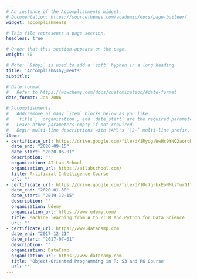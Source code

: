 ```yaml
---
# An instance of the Accomplishments widget.
# Documentation: https://sourcethemes.com/academic/docs/page-builder/
widget: accomplishments

# This file represents a page section.
headless: true

# Order that this section appears on the page.
weight: 50

# Note: `&shy;` is used to add a 'soft' hyphen in a long heading.
title: 'Accomplish&shy;ments'
subtitle:

# Date format
#   Refer to https://wowchemy.com/docs/customization/#date-format
date_format: Jan 2006

# Accomplishments.
#   Add/remove as many `item` blocks below as you like.
#   `title`, `organization`, and `date_start` are the required parameters.
#   Leave other parameters empty if not required.
#   Begin multi-line descriptions with YAML's `|2-` multi-line prefix.
item:
- certificate_url: https://drive.google.com/file/d/1RyogaWwHc9YNQ2aorqNREjB8Bb-2bu0Z/view?usp=sharing
  date_end: "2020-09-15"
  date_start: "2020-06-01"
  description: ""
  organization: AI Lab School
  organization_url: https://ailabschool.com/
  title: Artificial Intelligence Course
  url: ""
- certificate_url: https://drive.google.com/file/d/1Oc7grbxEoNMlsTurQI7dGgSkusIVe-o8/view?usp=sharing
  date_end: "2020-01-30"
  date_start: "2019-12-15"
  description: ""
  organization: Udemy
  organization_url: https://www.udemy.com/
  title: Machine learning from A to Z: R and Python for Data Science
  url: ""
- certificate_url: https://www.datacamp.com
  date_end: "2017-12-21"
  date_start: "2017-07-01"
  description: ""
  organization: DataCamp
  organization_url: https://www.datacamp.com
  title: 'Object-Oriented Programming in R: S3 and R6 Course'
  url: ""
---
```

